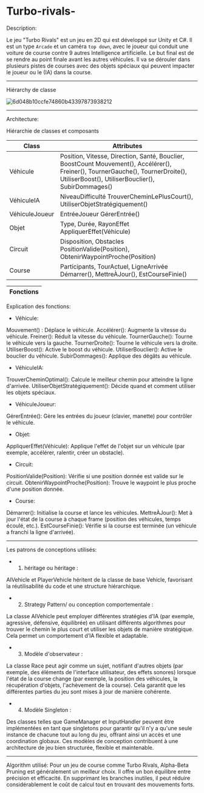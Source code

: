 # Turbo-rivals-

Description:

Le jeu "Turbo Rivals" est un jeu en 2D qui est développé sur Unity et C#. Il est un type ``Arcade`` et un caméra ``top down``, avec le joueur qui conduit une voiture de course contre 9 autres Intelligence artificielle. Le but final est de se rendre au point finale avant les autres véhicules. 
Il va se dérouler dans plusieurs pistes de courses avec des objets spéciaux qui peuvent impacter le joueur ou le (IA) dans la course. 


---------------------
Hiérarchy de classe 

![6d048b10ccfe74860b43397873938212](https://github.com/user-attachments/assets/1f60f07a-3860-4e10-83d5-6c8ebc9e7dc6)


----------------------------------------

Architecture:

Hiérarchie de classes et composants

| Class | Attributes |
|---|---|
| Véhicule |	Position, Vitesse, Direction, Santé, Bouclier, BoostCount	Mouvement(), Accélérer(), Freiner(), TournerGauche(), TournerDroite(), UtiliserBoost(), UtiliserBouclier(), SubirDommages() |
| VéhiculeIA |	NiveauDifficulté	TrouverCheminLePlusCourt(), UtiliserObjetStratégiquement() |
| VéhiculeJoueur |	EntréeJoueur	GérerEntrée() |
| Objet |	Type, Durée, RayonEffet	AppliquerEffet(Véhicule) |
| Circuit |	Disposition, Obstacles	PositionValide(Position), ObtenirWaypointProche(Position) |
| Course |	Participants, TourActuel, LigneArrivée	Démarrer(), MettreÀJour(), EstCourseFinie() |

| Fonctions |
|---|
Explication des fonctions:

- Véhicule:

 Mouvement() : Déplace le véhicule.
Accélérer(): Augmente la vitesse du véhicule.
Freiner(): Réduit la vitesse du véhicule.
TournerGauche(): Tourne le véhicule vers la gauche.
TournerDroite(): Tourne le véhicule vers la droite.
UtiliserBoost(): Active le boost du véhicule.
UtiliserBouclier(): Active le bouclier du véhicule.
SubirDommages(): Applique des dégâts au véhicule.

- VéhiculeIA:

TrouverCheminOptimal(): Calcule le meilleur chemin pour atteindre la ligne d'arrivée.
UtiliserObjetStratégiquement(): Décide quand et comment utiliser les objets spéciaux.

- VéhiculeJoueur:

GérerEntrée(): Gère les entrées du joueur (clavier, manette) pour contrôler le véhicule.

- Objet:

AppliquerEffet(Véhicule): Applique l'effet de l'objet sur un véhicule (par exemple, accélérer, ralentir, créer un obstacle).

- Circuit:

PositionValide(Position): Vérifie si une position donnée est valide sur le circuit.
ObtenirWaypointProche(Position): Trouve le waypoint le plus proche d'une position donnée.

- Course:

Démarrer(): Initialise la course et lance les véhicules.
MettreÀJour(): Met à jour l'état de la course à chaque frame (position des véhicules, temps écoulé, etc.).
EstCourseFinie(): Vérifie si la course est terminée (un véhicule a franchi la ligne d'arrivée).

------------------------------

Les patrons de conceptions utilisés:

- 1. héritage ou héritage :

AIVehicle et PlayerVehicle héritent de la classe de base Vehicle, favorisant la réutilisabilité du code et une structure hiérarchique.
- 2. Strategy Pattern/ ou conception comportementale :

La classe AIVehicle peut employer différentes stratégies d'IA (par exemple, agressive, défensive, équilibrée) en utilisant différents algorithmes pour trouver le chemin le plus court et utiliser les objets de manière stratégique. Cela permet un comportement d’IA flexible et adaptable.
- 3. Modèle d'observateur :

La classe Race peut agir comme un sujet, notifiant d'autres objets (par exemple, des éléments de l'interface utilisateur, des effets sonores) lorsque l'état de la course change (par exemple, la position des véhicules, la récupération d'objets, l'achèvement de la course). Cela garantit que les différentes parties du jeu sont mises à jour de manière cohérente.
- 4. Modèle Singleton :

Des classes telles que GameManager et InputHandler peuvent être implémentées en tant que singletons pour garantir qu'il n'y a qu'une seule instance de chacune tout au long du jeu, offrant ainsi un accès et une coordination globaux.
Ces modèles de conception contribuent à une architecture de jeu bien structurée, flexible et maintenable.

----------------------------------
Algorithm utilisé:
Pour un jeu de course comme Turbo Rivals, Alpha-Beta Pruning est généralement un meilleur choix. Il offre un bon équilibre entre précision et efficacité. En supprimant les branches inutiles, il peut réduire considérablement le coût de calcul tout en trouvant des mouvements forts.
